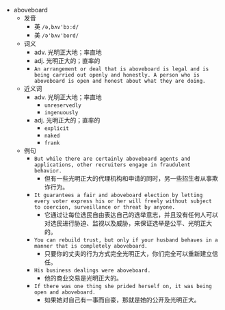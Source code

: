 - aboveboard
  - 发音
    - 英 `/ə,bʌv'bɔːd/`
    - 美 `/ə'bʌv'bord/`
  - 词义
    - adv. 光明正大地；率直地
    - adj. 光明正大的；直率的
    - `An arrangement or deal that is aboveboard is legal and is being carried out openly and honestly. A person who is aboveboard is open and honest about what they are doing. `
  - 近义词
    - adv. 光明正大地；率直地
      - `unreservedly`
      - `ingenuously`
    - adj. 光明正大的；直率的
      - `explicit`
      - `naked`
      - `frank`
  - 例句
    - `But while there are certainly aboveboard agents and applications, other recruiters engage in fraudulent behavior.`
      - 但有一些光明正大的代理机构和申请的同时，另一些招生者从事欺诈行为。
    - `It guarantees a fair and aboveboard election by letting every voter express his or her will freely without subject to coercion, surveillance or threat by anyone.`
      - 它通过让每位选民自由表达自己的选举意志，并且没有任何人可以对选民进行胁迫、监视以及威胁，来保证选举是公平、光明正大的。
    - `You can rebuild trust, but only if your husband behaves in a manner that is completely aboveboard.`
      - 只要你的丈夫的行为方式完全光明正大，你们完全可以重新建立信任。
    - `His business dealings were aboveboard.`
      - 他的商业交易是光明正大的。
    - `If there was one thing she prided herself on, it was being open and aboveboard.`
      - 如果她对自己有一事而自豪，那就是她的公开及光明正大。

